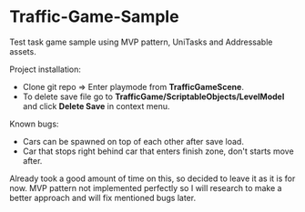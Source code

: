 # Traffic-Game-Sample
Test task game sample using MVP pattern, UniTasks and Addressable assets.

Project installation:
- Clone git repo => Enter playmode from **TrafficGameScene**.
- To delete save file go to **TrafficGame/ScriptableObjects/LevelModel** and click **Delete Save** in context menu.

Known bugs:
- Cars can be spawned on top of each other after save load.
- Car that stops right behind car that enters finish zone, don't starts move after.

Already took a good amount of time on this, so decided to leave it as it is for now. 
MVP pattern not implemented perfectly so I will research to make a better approach and
will fix mentioned bugs later.
